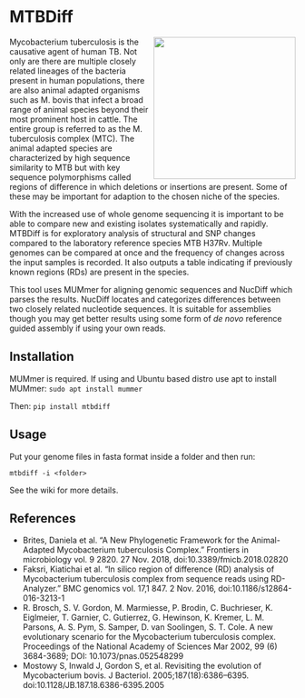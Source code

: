 # MTBDiff

<img align="right" src=https://github.com/dmnfarrell/mtbdiff/blob/master/img/logo.png width=250px>

Mycobacterium tuberculosis is the causative agent of human TB. Not only are there are multiple closely related lineages of the bacteria present in human populations, there are also animal adapted organisms such as M. bovis that infect a broad range of animal species beyond their most prominent host in cattle. The entire group is referred to as the M. tuberculosis complex (MTC). The animal adapted species are characterized by high sequence similarity to MTB but with key sequence polymorphisms called regions of difference in which deletions or insertions are present. Some of these may be important for adaption to the chosen niche of the species.

With the increased use of whole genome sequencing it is important to be able to compare new and existing isolates systematically and rapidly. MTBDiff is for exploratory analysis of structural and SNP changes compared to the laboratory reference species MTB H37Rv. Multiple genomes can be compared at once and the frequency of changes across the input samples is recorded.  It also outputs a table indicating if previously known regions (RDs) are present in the species. 

This tool uses MUMmer for aligning genomic sequences and NucDiff which parses the results. NucDiff locates and categorizes differences between two closely related nucleotide sequences. It is suitable for assemblies though you may get better results using some form of *de novo* reference guided assembly if using your own reads.

## Installation

MUMmer is required. If using and Ubuntu based distro use apt to install MUMmer:
```sudo apt install mummer```

Then:
```pip install mtbdiff```

## Usage

Put your genome files in fasta format inside a folder and then run:

```mtbdiff -i <folder>```

See the wiki for more details.

## References

* Brites, Daniela et al. “A New Phylogenetic Framework for the Animal-Adapted Mycobacterium tuberculosis Complex.” Frontiers in microbiology vol. 9 2820. 27 Nov. 2018, doi:10.3389/fmicb.2018.02820
* Faksri, Kiatichai et al. “In silico region of difference (RD) analysis of Mycobacterium tuberculosis complex from sequence reads using RD-Analyzer.” BMC genomics vol. 17,1 847. 2 Nov. 2016, doi:10.1186/s12864-016-3213-1
* R. Brosch, S. V. Gordon, M. Marmiesse, P. Brodin, C. Buchrieser, K. Eiglmeier, T. Garnier, C. Gutierrez, G. Hewinson, K. Kremer, L. M. Parsons, A. S. Pym, S. Samper, D. van Soolingen, S. T. Cole. A new evolutionary scenario for the Mycobacterium tuberculosis complex. Proceedings of the National Academy of Sciences Mar 2002, 99 (6) 3684-3689; DOI: 10.1073/pnas.052548299
* Mostowy S, Inwald J, Gordon S, et al. Revisiting the evolution of Mycobacterium bovis. J Bacteriol. 2005;187(18):6386–6395. doi:10.1128/JB.187.18.6386-6395.2005